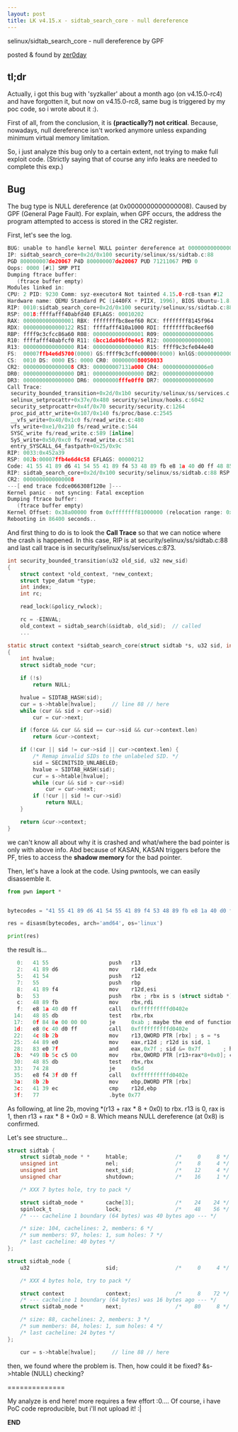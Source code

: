 ```yaml
---
layout: post
title: LK v4.15.x - sidtab_search_core - null dereference
---
```


selinux/sidtab_search_core - null dereference by GPF

posted & found by [zer0day](https://kozistr.github.io/)


## tl;dr
Actually, i got this bug with 'syzkaller' about a month ago (on v4.15.0-rc4) and have forgotten it, but now on v4.15.0-rc8, same bug is triggered by my poc code, so i wrote about it :).

First of all, from the conclusion, it is **(practically?) not critical**. Because, nowadays, null dereference isn't worked anymore unless expanding minimum virtual memory limitation.

So, i just analyze this bug only to a certain extent, not trying to make full exploit code. (Strictly saying that of course any info leaks are needed to complete this exp.)

## Bug
The bug type is NULL dereference (at 0x0000000000000008). Caused by GPF (General Page Fault). For explain, when GPF occurs, the address the program attempted to access is stored in the CR2 register.

First, let's see the log.

```c
BUG: unable to handle kernel NULL pointer dereference at 0000000000000008
IP: sidtab_search_core+0x2d/0x100 security/selinux/ss/sidtab.c:88
PGD 800000007de20067 P4D 800000007de20067 PUD 71211067 PMD 0 
Oops: 0000 [#1] SMP PTI
Dumping ftrace buffer:
   (ftrace buffer empty)
Modules linked in:
CPU: 2 PID: 9230 Comm: syz-executor4 Not tainted 4.15.0-rc8-tsan #12
Hardware name: QEMU Standard PC (i440FX + PIIX, 1996), BIOS Ubuntu-1.8.2-1ubuntu1 04/01/2014
RIP: 0010:sidtab_search_core+0x2d/0x100 security/selinux/ss/sidtab.c:88
RSP: 0018:ffffafff40abfd40 EFLAGS: 00010202
RAX: 0000000000000001 RBX: ffffffffbc8eef60 RCX: ffffffff8145f964
RDX: 0000000000000122 RSI: ffffafff410a1000 RDI: ffffffffbc8eef60
RBP: ffff9c3cfcc86a60 R08: 0000000000000001 R09: 0000000000000006
R10: ffffafff40abfcf0 R11: 6bcc1da06bf0e4e5 R12: 0000000000000001
R13: 0000000000000000 R14: 0000000000000000 R15: ffff9c3cfe044e40
FS:  00007ffb4e6d5700(0000) GS:ffff9c3cffc00000(0000) knlGS:0000000000000000
CS:  0010 DS: 0000 ES: 0000 CR0: 0000000080050033
CR2: 0000000000000008 CR3: 000000007131a000 CR4: 00000000000006e0
DR0: 0000000000000000 DR1: 0000000000000000 DR2: 0000000000000000
DR3: 0000000000000000 DR6: 00000000fffe0ff0 DR7: 0000000000000600
Call Trace:
 security_bounded_transition+0x2d/0x1b0 security/selinux/ss/services.c:873
 selinux_setprocattr+0x37e/0x480 security/selinux/hooks.c:6042
 security_setprocattr+0x4f/0x70 security/security.c:1264
 proc_pid_attr_write+0x107/0x140 fs/proc/base.c:2545
 __vfs_write+0x40/0x1c0 fs/read_write.c:480
 vfs_write+0xe1/0x210 fs/read_write.c:544
 SYSC_write fs/read_write.c:589 [inline]
 SyS_write+0x50/0xc0 fs/read_write.c:581
 entry_SYSCALL_64_fastpath+0x25/0x9c
RIP: 0033:0x452a39
RSP: 002b:00007ffb4e6d4c58 EFLAGS: 00000212
Code: 41 55 41 89 d6 41 54 55 41 89 f4 53 48 89 fb e8 1a 40 d0 ff 48 85 db 0f 84 8e 00 00 00 e8 0c 40 d0 ff 4c 8b 2b 44 89 e0 83 e0 7f <49> 8b 5c c5 00 48 85 db 74 28 e8 f4 3f d0 ff 8b 2b 41 39 ec 77 
RIP: sidtab_search_core+0x2d/0x100 security/selinux/ss/sidtab.c:88 RSP: ffffafff40abfd40
CR2: 0000000000000008
---[ end trace fcdce066308f120e ]---
Kernel panic - not syncing: Fatal exception
Dumping ftrace buffer:
   (ftrace buffer empty)
Kernel Offset: 0x38a00000 from 0xffffffff81000000 (relocation range: 0xffffffff80000000-0xffffffffbfffffff)
Rebooting in 86400 seconds..
```

And first thing to do is to look the **Call Trace** so that we can notice where the crash is happened.
In this case, RIP is at security/selinux/ss/sidtab.c:88 and last call trace is in security/selinux/ss/services.c:873.

```c
int security_bounded_transition(u32 old_sid, u32 new_sid)
{
	struct context *old_context, *new_context;
	struct type_datum *type;
	int index;
	int rc;

	read_lock(&policy_rwlock);

	rc = -EINVAL;
	old_context = sidtab_search(&sidtab, old_sid);  // called
	...

static struct context *sidtab_search_core(struct sidtab *s, u32 sid, int force)
{
	int hvalue;
	struct sidtab_node *cur;

	if (!s)
		return NULL;

	hvalue = SIDTAB_HASH(sid);
	cur = s->htable[hvalue];     // line 88 // here 
	while (cur && sid > cur->sid)
		cur = cur->next;

	if (force && cur && sid == cur->sid && cur->context.len)
		return &cur->context;

	if (!cur || sid != cur->sid || cur->context.len) {
		/* Remap invalid SIDs to the unlabeled SID. */
		sid = SECINITSID_UNLABELED;
		hvalue = SIDTAB_HASH(sid);
		cur = s->htable[hvalue];
		while (cur && sid > cur->sid)
			cur = cur->next;
		if (!cur || sid != cur->sid)
			return NULL;
	}

	return &cur->context;
}
```

we can't know all about why it is crashed and what/where the bad pointer is only with above info.
Abd because of KASAN, KASAN triggers before the PF, tries to access the **shadow memory** for the bad pointer.

Then, let's have a look at the code. Using pwntools, we can easily disassemble it.
```python
from pwn import *


bytecodes = "41 55 41 89 d6 41 54 55 41 89 f4 53 48 89 fb e8 1a 40 d0 ff 48 85 db 0f 84 8e 00 00 00 e8 0c 40 d0 ff 4c 8b 2b 44 89 e0 83 e0 7f 49 8b 5c c5 00 48 85 db 74 28 e8 f4 3f d0 ff 8b 2b 41 39 ec 77".replace(' ', '').decode('hex')

res = disasm(bytecodes, arch='amd64', os='linux')

print(res)
```

the result is...

```c
   0:   41 55                   push   r13 
   2:   41 89 d6                mov    r14d,edx
   5:   41 54                   push   r12
   7:   55                      push   rbp
   8:   41 89 f4                mov    r12d,esi
   b:   53                      push   rbx ; rbx is s (struct sidtab *)
   c:   48 89 fb                mov    rbx,rdi
   f:   e8 1a 40 d0 ff          call   0xffffffffffd0402e
  14:   48 85 db                test   rbx,rbx
  17:   0f 84 8e 00 00 00       je     0xab ; maybe the end of function
  1d:   e8 0c 40 d0 ff          call   0xffffffffffd0402e
  22:   4c 8b 2b                mov    r13,QWORD PTR [rbx] ; s = *s
  25:   44 89 e0                mov    eax,r12d ; r12d is sid, 1
  28:   83 e0 7f                and    eax,0x7f ; sid &= 0x7f       ; hvalue = SIDTAB_HASH(sid)
  2b:  *49 8b 5c c5 00          mov    rbx,QWORD PTR [r13+rax*8+0x0]; cur = s->htable[hvalue] 
  30:   48 85 db                test   rbx,rbx
  33:   74 28                   je     0x5d
  35:   e8 f4 3f d0 ff          call   0xffffffffffd0402e
  3a:   8b 2b                   mov    ebp,DWORD PTR [rbx]
  3c:   41 39 ec                cmp    r12d,ebp
  3f:   77                      .byte 0x77
```

As following, at line 2b, moving *(r13 + rax * 8 + 0x0) to rbx. r13 is 0, rax is 1, then r13 + rax * 8 + 0x0 = 8.
Which means NULL dereference (at 0x8) is confirmed.

Let's see structure...

```c
struct sidtab {
	struct sidtab_node * *     htable;               /*     0     8 */
	unsigned int               nel;                  /*     8     4 */
	unsigned int               next_sid;             /*    12     4 */
	unsigned char              shutdown;             /*    16     1 */

	/* XXX 7 bytes hole, try to pack */

	struct sidtab_node *       cache[3];             /*    24    24 */
	spinlock_t                 lock;                 /*    48    56 */
	/* --- cacheline 1 boundary (64 bytes) was 40 bytes ago --- */

	/* size: 104, cachelines: 2, members: 6 */
	/* sum members: 97, holes: 1, sum holes: 7 */
	/* last cacheline: 40 bytes */
};

struct sidtab_node {
	u32                        sid;                  /*     0     4 */

	/* XXX 4 bytes hole, try to pack */

	struct context             context;              /*     8    72 */
	/* --- cacheline 1 boundary (64 bytes) was 16 bytes ago --- */
	struct sidtab_node *       next;                 /*    80     8 */

	/* size: 88, cachelines: 2, members: 3 */
	/* sum members: 84, holes: 1, sum holes: 4 */
	/* last cacheline: 24 bytes */
};
```
```c
	cur = s->htable[hvalue];     // line 88 // here 
```

then, we found where the problem is. Then, how could it be fixed? &s->htable (NULL) checking?

==============

My analyze is end here! more requires a few effort :0....
Of course, i have PoC code reproducible, but i'll not upload it! :|

**END**